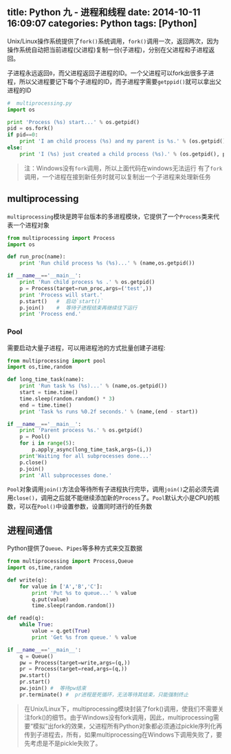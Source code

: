 title: Python 九 - 进程和线程
date: 2014-10-11 16:09:07
categories: Python
tags: [Python]
---
Unix/Linux操作系统提供了`fork()`系统调用，`fork()`调用一次，返回两次，因为操作系统自动把当前进程(父进程)复制一份(子进程)，分别在父进程和子进程返回。
<!--more-->
子进程永远返回`0`，而父进程返回子进程的ID。一个父进程可以fork出很多子进程，所以父进程要记下每个子进程的ID，而子进程字需要`getppid()`就可以拿出父进程的ID
```python
#  multiprocessing.py
import os

print 'Process (%s) start...' % os.getpid()
pid = os.fork()
if pid==0:
    print 'I am child process (%s) and my parent is %s.' % (os.getpid(), os.getppid())
else:
    print 'I (%s) just created a child process (%s).' % (os.getpid(), pid)
```
> 注：Windows没有`fork`调用，所以上面代码在windows无法运行
有了`fork`调用，一个进程在接到新任务时就可以复制出一个子进程来处理新任务

## multiprocessing
`multiprocessing`模块是跨平台版本的多进程模块，它提供了一个`Process`类来代表一个进程对象
```python
from multiprocessing import Process
import os

def run_proc(name):
	print 'Run child process %s (%s)...' % (name,os.getpid())

if __name__=='__main__':
	print 'Run child process %s .' % os.getpid()
	p = Process(target=run_proc,args=('test',))
	print 'Process will start.'
	p.start()	#  启动`start()`
	p.join()	#  等待子进程结束再继续往下运行
	print 'Process end.'
```
### Pool
需要启动大量子进程，可以用进程池的方式批量创建子进程:
```python
from multiprocessing import pool
import os,time,random

def long_time_task(name):
	print 'Run task %s (%s)...' % (name,os.getpid())
	start = time.time()
	time.sleep(random.random() * 3)
	end = time.time()
	print 'Task %s runs %0.2f seconds.' % (name,(end - start))

if __name__=='__main__':
	print 'Parent process %s.' % os.getpid()
	p = Pool()
	for i in range(5):
		p.apply_async(long_time_task,args=(i,))
	print'Waiting for all subprocesses done...'
	p.close()
	p.join()
	print 'All subprocesses done.'
```
`Pool`对象调用`join()`方法会等待所有子进程执行完毕，调用`join()`之前必须先调用`close()`，调用之后就不能继续添加新的`Process`了。`Pool`默认大小是CPU的核数，可以在`Pool()`中设置参数，设置同时进行的任务数
## 进程间通信
Python提供了`Queue`、`Pipes`等多种方式来交互数据
```python
from multiprocessing import Process,Queue
import os,time,random

def write(q):
	for value in ['A','B','C']:
		print 'Put %s to queue...' % value
		q.put(value)
		time.sleep(random.random())

def read(q):
	while True:
		value = q.get(True)
		print 'Get %s from queue.' % value

if __name__=='__main__':
	q = Queue()
	pw = Process(target=write,args=(q,))
	pr = Process(target=read,args=(q,))
	pw.start()
	pr.start()
	pw.join() #  等待pw结束
	pr.terminate() #  pr进程是死循环，无法等待其结束，只能强制终止
```
> 在Unix/Linux下，multiprocessing模块封装了fork()调用，使我们不需要关注fork()的细节。由于Windows没有fork调用，因此，multiprocessing需要“模拟”出fork的效果，父进程所有Python对象都必须通过pickle序列化再传到子进程去，所有，如果multiprocessing在Windows下调用失败了，要先考虑是不是pickle失败了。
